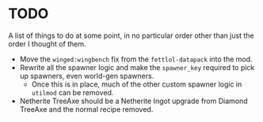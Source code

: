 # TODO

A list of things to do at some point, in no particular order other than just the order I thought of them.

- Move the `winged:wingbench` fix from the `fettlol-datapack` into the mod.
- Rewrite all the spawner logic and make the `spawner_key` required to pick up spawners, even world-gen spawners.
  - Once this is in place, much of the other custom spawner logic in `utilmod` can be removed.
- Netherite TreeAxe should be a Netherite Ingot upgrade from Diamond TreeAxe and the normal recipe removed.

